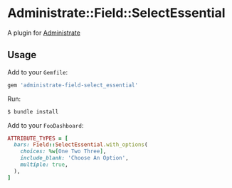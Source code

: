 # Administrate::Field::SelectEssential

A plugin for [Administrate](https://github.com/thoughtbot/administrate)

## Usage

Add to your `Gemfile`:

```ruby
gem 'administrate-field-select_essential'
```

Run:

```bash
$ bundle install
```

Add to your `FooDashboard`:
```ruby
ATTRIBUTE_TYPES = [
  bars: Field::SelectEssential.with_options(
    choices: %w[One Two Three],
    include_blank: 'Choose An Option',
    multiple: true,
  ),
]
```

